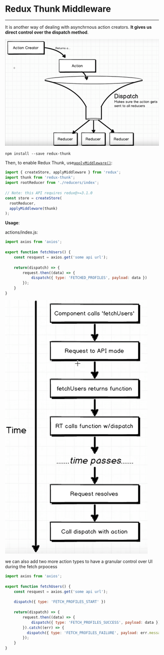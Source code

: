 # Redux Thunk Middleware

---

It is another way of dealing with asynchrnous action creators. **It gives us direct control over the dispatch method**. 

![](/assets/dispatch.png)

```
npm install --save redux-thunk
```

Then, to enable Redux Thunk, use[`applyMiddleware()`](http://redux.js.org/docs/api/applyMiddleware.html):

```js
import { createStore, applyMiddleware } from 'redux';
import thunk from 'redux-thunk';
import rootReducer from './reducers/index';

// Note: this API requires redux@>=3.1.0
const store = createStore(
  rootReducer,
  applyMiddleware(thunk)
);

```

**Usage**: 

actions/index.js: 

```js
import axios from 'axios';

export function fetchUsers() {
    const resquest = axios.get('some api url');
    
    return(dispatch) => {
        request.then((data) => {
            dispatch({ type: 'FETCHED_PROFILES', payload: data })
        });
    }
}
```

![](/assets/thunk_1.png)



we can also add two more action types to have a granular control over UI during the fetch prpocess

```js
import axios from 'axios';

export function fetchUsers() {
    const resquest = axios.get('some api url');
    
    dispatch({ type: 'FETCH_PROFILES_START' })
    
    return(dispatch) => {
        request.then((data) => {
            dispatch({ type: 'FETCH_PROFILES_SUCCESS', payload: data })
        }).catch((err) => {
          dispatch({ type: 'FETCH_PROFILES_FAILURE', payload: err.message })
        });
    }
}
```












